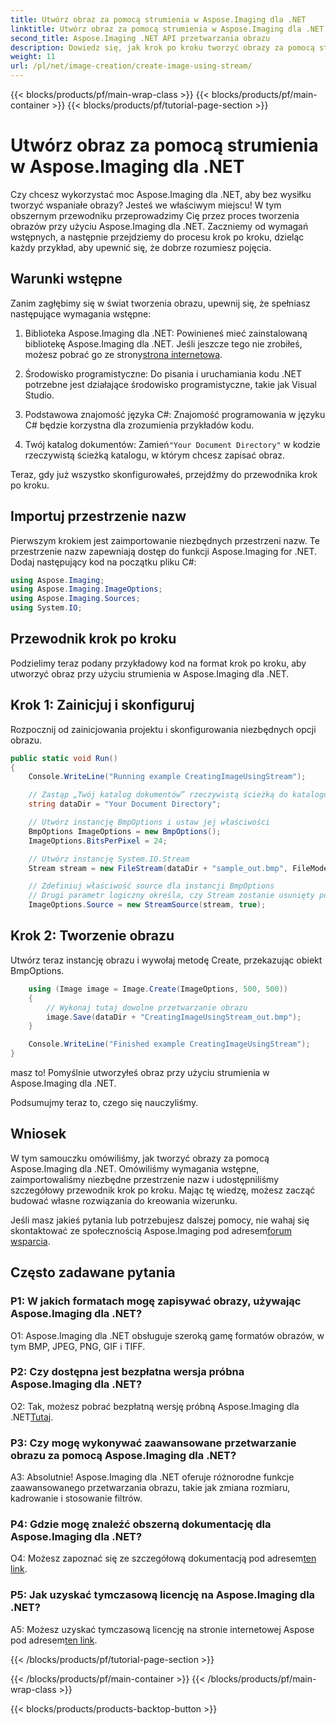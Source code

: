 ```yaml
---
title: Utwórz obraz za pomocą strumienia w Aspose.Imaging dla .NET
linktitle: Utwórz obraz za pomocą strumienia w Aspose.Imaging dla .NET
second_title: Aspose.Imaging .NET API przetwarzania obrazu
description: Dowiedz się, jak krok po kroku tworzyć obrazy za pomocą strumienia za pomocą Aspose.Imaging dla .NET. Zawiera kompleksowy przewodnik, wymagania wstępne i często zadawane pytania.
weight: 11
url: /pl/net/image-creation/create-image-using-stream/
---
```


{{< blocks/products/pf/main-wrap-class >}}
{{< blocks/products/pf/main-container >}}
{{< blocks/products/pf/tutorial-page-section >}}

# Utwórz obraz za pomocą strumienia w Aspose.Imaging dla .NET

Czy chcesz wykorzystać moc Aspose.Imaging dla .NET, aby bez wysiłku tworzyć wspaniałe obrazy? Jesteś we właściwym miejscu! W tym obszernym przewodniku przeprowadzimy Cię przez proces tworzenia obrazów przy użyciu Aspose.Imaging dla .NET. Zaczniemy od wymagań wstępnych, a następnie przejdziemy do procesu krok po kroku, dzieląc każdy przykład, aby upewnić się, że dobrze rozumiesz pojęcia.

## Warunki wstępne

Zanim zagłębimy się w świat tworzenia obrazu, upewnij się, że spełniasz następujące wymagania wstępne:

1.  Biblioteka Aspose.Imaging dla .NET: Powinieneś mieć zainstalowaną bibliotekę Aspose.Imaging dla .NET. Jeśli jeszcze tego nie zrobiłeś, możesz pobrać go ze strony[strona internetowa](https://releases.aspose.com/imaging/net/).

2. Środowisko programistyczne: Do pisania i uruchamiania kodu .NET potrzebne jest działające środowisko programistyczne, takie jak Visual Studio.

3. Podstawowa znajomość języka C#: Znajomość programowania w języku C# będzie korzystna dla zrozumienia przykładów kodu.

4.  Twój katalog dokumentów: Zamień`"Your Document Directory"` w kodzie rzeczywistą ścieżką katalogu, w którym chcesz zapisać obraz.

Teraz, gdy już wszystko skonfigurowałeś, przejdźmy do przewodnika krok po kroku.

## Importuj przestrzenie nazw

Pierwszym krokiem jest zaimportowanie niezbędnych przestrzeni nazw. Te przestrzenie nazw zapewniają dostęp do funkcji Aspose.Imaging for .NET. Dodaj następujący kod na początku pliku C#:

```csharp
using Aspose.Imaging;
using Aspose.Imaging.ImageOptions;
using Aspose.Imaging.Sources;
using System.IO;
```

## Przewodnik krok po kroku

Podzielimy teraz podany przykładowy kod na format krok po kroku, aby utworzyć obraz przy użyciu strumienia w Aspose.Imaging dla .NET.

## Krok 1: Zainicjuj i skonfiguruj

Rozpocznij od zainicjowania projektu i skonfigurowania niezbędnych opcji obrazu.

```csharp
public static void Run()
{
    Console.WriteLine("Running example CreatingImageUsingStream");

    // Zastąp „Twój katalog dokumentów” rzeczywistą ścieżką do katalogu dokumentów.
    string dataDir = "Your Document Directory";

    // Utwórz instancję BmpOptions i ustaw jej właściwości
    BmpOptions ImageOptions = new BmpOptions();
    ImageOptions.BitsPerPixel = 24;

    // Utwórz instancję System.IO.Stream
    Stream stream = new FileStream(dataDir + "sample_out.bmp", FileMode.Create);

    // Zdefiniuj właściwość source dla instancji BmpOptions
    // Drugi parametr logiczny określa, czy Stream zostanie usunięty po wyjściu poza zakres
    ImageOptions.Source = new StreamSource(stream, true);
```

## Krok 2: Tworzenie obrazu

Utwórz teraz instancję obrazu i wywołaj metodę Create, przekazując obiekt BmpOptions.

```csharp
    using (Image image = Image.Create(ImageOptions, 500, 500))
    {
        // Wykonaj tutaj dowolne przetwarzanie obrazu
        image.Save(dataDir + "CreatingImageUsingStream_out.bmp");
    }

    Console.WriteLine("Finished example CreatingImageUsingStream");
}
```

masz to! Pomyślnie utworzyłeś obraz przy użyciu strumienia w Aspose.Imaging dla .NET.

Podsumujmy teraz to, czego się nauczyliśmy.

## Wniosek

W tym samouczku omówiliśmy, jak tworzyć obrazy za pomocą Aspose.Imaging dla .NET. Omówiliśmy wymagania wstępne, zaimportowaliśmy niezbędne przestrzenie nazw i udostępniliśmy szczegółowy przewodnik krok po kroku. Mając tę wiedzę, możesz zacząć budować własne rozwiązania do kreowania wizerunku.

 Jeśli masz jakieś pytania lub potrzebujesz dalszej pomocy, nie wahaj się skontaktować ze społecznością Aspose.Imaging pod adresem[forum wsparcia](https://forum.aspose.com/).

## Często zadawane pytania

### P1: W jakich formatach mogę zapisywać obrazy, używając Aspose.Imaging dla .NET?

O1: Aspose.Imaging dla .NET obsługuje szeroką gamę formatów obrazów, w tym BMP, JPEG, PNG, GIF i TIFF.

### P2: Czy dostępna jest bezpłatna wersja próbna Aspose.Imaging dla .NET?

 O2: Tak, możesz pobrać bezpłatną wersję próbną Aspose.Imaging dla .NET[Tutaj](https://releases.aspose.com/).

### P3: Czy mogę wykonywać zaawansowane przetwarzanie obrazu za pomocą Aspose.Imaging dla .NET?

A3: Absolutnie! Aspose.Imaging dla .NET oferuje różnorodne funkcje zaawansowanego przetwarzania obrazu, takie jak zmiana rozmiaru, kadrowanie i stosowanie filtrów.

### P4: Gdzie mogę znaleźć obszerną dokumentację dla Aspose.Imaging dla .NET?

 O4: Możesz zapoznać się ze szczegółową dokumentacją pod adresem[ten link](https://reference.aspose.com/imaging/net/).

### P5: Jak uzyskać tymczasową licencję na Aspose.Imaging dla .NET?

 A5: Możesz uzyskać tymczasową licencję na stronie internetowej Aspose pod adresem[ten link](https://purchase.aspose.com/temporary-license/).

{{< /blocks/products/pf/tutorial-page-section >}}

{{< /blocks/products/pf/main-container >}}
{{< /blocks/products/pf/main-wrap-class >}}

{{< blocks/products/products-backtop-button >}}
